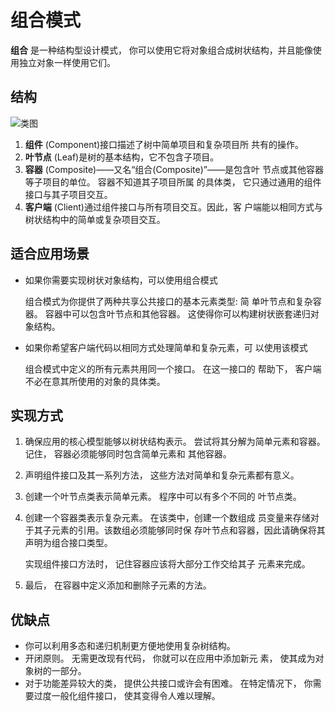 # 组合模式

**组合** 是一种结构型设计模式， 你可以使用它将对象组合成树状结构，并且能像使用独立对象一样使用它们。

## 结构

![类图](https://github.com/hetchzhao/design-pattern/tree/master/src/composite/class-design.png)

1. **组件** (Component)接口描述了树中简单项目和复杂项目所 共有的操作。
2. **叶节点** (Leaf)是树的基本结构，它不包含子项目。
3. **容器** (Composite)——又名“组合(Composite)”——是包含叶 节点或其他容器等子项目的单位。 容器不知道其子项目所属 的具体类， 它只通过通用的组件接口与其子项目交互。
4. **客户端** (Client)通过组件接口与所有项目交互。因此，客 户端能以相同方式与树状结构中的简单或复杂项目交互。

## 适合应用场景

- 如果你需要实现树状对象结构，可以使用组合模式

  组合模式为你提供了两种共享公共接口的基本元素类型: 简 单叶节点和复杂容器。 容器中可以包含叶节点和其他容器。 这使得你可以构建树状嵌套递归对象结构。

- 如果你希望客户端代码以相同方式处理简单和复杂元素，可
  以使用该模式

  组合模式中定义的所有元素共用同一个接口。 在这一接口的 帮助下， 客户端不必在意其所使用的对象的具体类。

## 实现方式

1. 确保应用的核心模型能够以树状结构表示。 尝试将其分解为简单元素和容器。 记住， 容器必须能够同时包含简单元素和 其他容器。
2. 声明组件接口及其一系列方法， 这些方法对简单和复杂元素都有意义。
3. 创建一个叶节点类表示简单元素。 程序中可以有多个不同的 叶节点类。
4. 创建一个容器类表示复杂元素。 在该类中，创建一个数组成 员变量来存储对于其子元素的引用。该数组必须能够同时保 存叶节点和容器，因此请确保将其声明为组合接口类型。

   实现组件接口方法时， 记住容器应该将大部分工作交给其子 元素来完成。

5. 最后， 在容器中定义添加和删除子元素的方法。

## 优缺点

- 你可以利用多态和递归机制更方便地使用复杂树结构。
- 开闭原则。 无需更改现有代码， 你就可以在应用中添加新元 素， 使其成为对象树的一部分。
- 对于功能差异较大的类， 提供公共接口或许会有困难。 在特定情况下， 你需要过度一般化组件接口， 使其变得令人难以理解。
